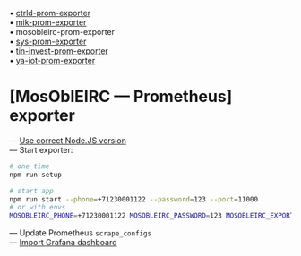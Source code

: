 • [ctrld-prom-exporter](https://github.com/k03mad/ctrld-prom-exporter) \
• [mik-prom-exporter](https://github.com/k03mad/mik-prom-exporter) \
• mosobleirc-prom-exporter \
• [sys-prom-exporter](https://github.com/k03mad/sys-prom-exporter) \
• [tin-invest-prom-exporter](https://github.com/k03mad/tin-invest-prom-exporter) \
• [ya-iot-prom-exporter](https://github.com/k03mad/ya-iot-prom-exporter)

# [MosOblEIRC — Prometheus] exporter

— [Use correct Node.JS version](.nvmrc) \
— Start exporter:

```bash
# one time
npm run setup

# start app
npm run start --phone=+71230001122 --password=123 --port=11000
# or with envs
MOSOBLEIRC_PHONE=+71230001122 MOSOBLEIRC_PASSWORD=123 MOSOBLEIRC_EXPORTER_PORT=11000 npm run start
```

— Update Prometheus `scrape_configs` \
— [Import Grafana dashboard](grafana)
